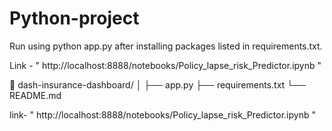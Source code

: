 # Python-project

Run using python app.py after installing packages listed in requirements.txt.

Link - " http://localhost:8888/notebooks/Policy_lapse_risk_Predictor.ipynb "

📁 dash-insurance-dashboard/
│
├── app.py
├── requirements.txt
└── README.md

link- " http://localhost:8888/notebooks/Policy_lapse_risk_Predictor.ipynb " 
